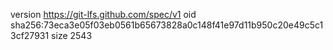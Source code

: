 version https://git-lfs.github.com/spec/v1
oid sha256:73eca3e05f03eb0561b65673828a0c148f41e97d11b950c20e49c5c13cf27931
size 2543
